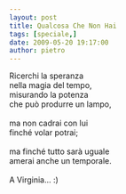 ```yaml
---
layout: post
title: Qualcosa Che Non Hai
tags: [speciale,]
date: 2009-05-20 19:17:00
author: pietro
---
```

Ricerchi la speranza<br/>nella magia del tempo,<br/>misurando la potenza<br/>che può produrre un lampo,<br/><br/>ma non cadrai con lui<br/>finché volar potrai;<br/><br/>ma finché tutto sarà uguale<br/>amerai anche un temporale.<br/><br/>A Virginia... :)
